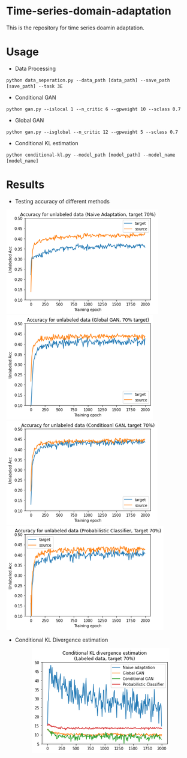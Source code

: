 # Time-series-domain-adaptation

This is the repository for time series doamin adaptation. 


# Usage

- Data Processing
```
python data_seperation.py --data_path [data_path] --save_path [save_path] --task 3E
```

- Conditional GAN
```
python gan.py --islocal 1 --n_critic 6 --gpweight 10 --sclass 0.7
```

- Global GAN
```
python gan.py --isglobal --n_critic 12 --gpweight 5 --sclass 0.7
```

- Conditional KL estimation
```
python conditional-kl.py --model_path [model_path] --model_name [model_name]
```

# Results

- Testing accuracy of different methods

![Image description](visualization/naive-acc.png)
![Image description](visualization/global-acc.png)
![Image description](visualization/local-acc.png)
![Image description](visualization/prob_acc.png)

- Conditional KL Divergence estimation
<p align="center">
  <img src="visualization/Conditional_KL.png"/>
</p>

